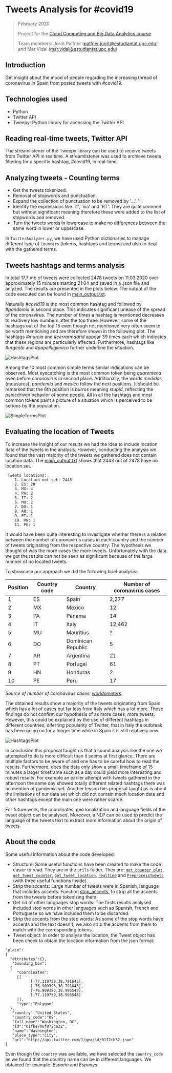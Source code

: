 # Tweets Analysis for #covid19
> February 2020
>
> Project for the [Cloud Computing and Big Data Analytics course](https://www.fib.upc.edu/en/studies/masters/master-innovation-and-research-informatics/curriculum/syllabus/CCBDA-MIRI)
> 
>Team members: Jorrit Palfner (palfner.jorrit@estudiantat.upc.edu) and Mar Vidal (mar.vidal@estudiantat.upc.edu)

## Introduction
Get insight about the mood of people regarding the increasing thread of coronavirus in Spain from posted tweets with #covid19.

## Technologies used

* Python
* Twitter API
* Tweepy: Python library for accessing the Twitter API

## Reading real-time tweets, Twitter API
The streamlistener of the Tweepy library can be used to receive tweets from Twitter API in realtime. A streamlistener was used to archieve tweets filtering for a specific hashtag, #covid19, in real-time.

## Analyzing tweets - Counting terms

* Get the tweets tokenized.
* Removal of stopwords and punctuation. 
* Expand the collection of punctuation to be removed by '…', '’'. 
* Identify the expressions like 'rt', 'via' and 'RT'. They are quite common but without significant meaning therefore these were added to the list of stopwords and removed. 
* Turn the tweets words in lowercase to make no differences between the same word in lower or uppercase. 

In `TwitterAnalyzer.py`, we have used Python dictionaries to manage different type of `Counters` (tokens, hashtags and terms) and also to deal with the gathered terms. 

## Tweets hashtags and terms analysis

In total 17.7 mb of tweets were collected 2478 tweets on 11.03.2020 over approximately 15 minutes starting 21:04 and saved in a .json file and anlyzed. The results are presented in the plots below. The output of the code executed can be found in [main_output.txt](./covid19_analysis/main_output.txt).

Naturally *#covid19* is the most common hashtag and followed by *#pandemia* in second place. This indicates significant unease of the spread of the coronavirus. The number of times a hashtag is mentioned decreases to realtively low numbers after the top three. However, some of the hashtags out of the top 15 even though not mentioned very often seem to be worth mentioning and are therefore shown in the following plot. The hashtags *#murcia* and *#cerrarmadrid* appear 39 times each which indicates that these regions are particularly affected. Furthermore, hashtags like *#urgente* and *#papelhigienico* further underline the situation.

![HashtagsPlot](./covid19_analysis/HashtagsPlot.png)

Among the 10 most common simple terms similar indications can be observed. Most eyecatching is the most common token being *quarentena* even before *coronavirus* in second place. Additionally, the words *medidas* (measures), *pandemia* and *mexico* follow the next positions. It should be remarked that the 6th position is *burros* meaning *stupid*, reflecting the panicdriven behavior of some people.
All in all the hashtags and most common tokens paint a picture of a situation which is perceived to be serious by the population.

![SimpleTermsPlot](./covid19_analysis/SimpleTermsPlot.png)

## Evaluating the location of Tweets


To increase the insight of our results we had the idea to include location data of the tweets in the analysis. However, conducting the analysis we found that the vast majority of the tweets we gathered does not contain location data. The [main_output.txt](./Task34/main_output.txt) shows that 2443 out of 2478 have no location set.

```
 Tweets locations:
	1. Location not set: 2443
	2. ES: 20
	3. MX: 4
	4. PA: 2
	5. IT: 2
	6. MU: 2
	7. DO: 1
	8. AR: 1
	9. PT: 1
	10. HN: 1
	11. PE: 1
```

It would have been quite interesting to investigate whether there is a relation between the number of coronavirus cases in each country and the number of tweets originating from the respective country. The hypothesis we thought of was the more cases the more tweets. Unfortunately with the data we got the results can not be seen as significant because of the large number of no located tweets.

To showcase our approach we did the following brief analysis:

Position | Country code | Country | Number of coronavirus cases
------------ | ------------- | ------------- | ------------ 
1 | ES | Spain | 2,277
2 | MX | Mexico | 12
3 | PA | Panama | 14
4 | IT | Italy | 12,462
5 | MU | Mauritius | ?
6 | DO | Dominican Republic | 5
7 | AR | Argentina | 21
8 | PT | Portugal | 61
9 | HN | Honduras | 2
10 | PE | Peru |17

*Source of number of coronavirus cases: [worldometers](https://www.worldometers.info/coronavirus/#countries).*

The obtained results show a majority of the tweets originating from Spain which has a lot of cases but far less from Italy which has a lot more. These findings do not confirm our hypothesis of as more cases, more tweets. However, this could be explained by the use of different hashtags in different countries, diferring popularity of Twitter, that in Italy the outbreak has been going on for a longer time while in Spain it is still relatively new.



![HashtagsPlot](./covid19_analysis/LocationsPlot.png)

In conclusion this proposal taught us that a sound analysis like the one we attempted to do is more difficult than it seems at first glance. There are multiple factors to be aware of and one has to be careful how to read the results. Furthermore, does the data only show a small timeframe of 15 minutes a larger timeframe such as a day could yield more interesting and robust results. For example an earlier attempt with tweets gathered in the afternoon the same day showed totally different related hashtags there was no mention of pandemia yet. Another lesson this proposal taught us is about the limitations of our data set which did not contain much location data and other hashtags except the main one were rather scarce.

For future work, the coordinates, geo localization and language fields of the tweet object can be analysed. Moreover, a NLP can be used tp predict the language of the tweets text to extract more information about the origin of tweets.

## About the code

Some useful information about the code developed:

* Structure: Some useful functions have  been created to make the code easier to read. They are in the `utils` folder. They are:
[`get_counter_plot`](./covid19_analysis/utils/get_counter_plot.py), [`get_tweet_counter`](./covid19_analysis/utils/get_tweet_counters.py), [`get_tweet_location`](./covid19_analysis/utils/get_tweet_location.py), [`realtime`](./covid19_analysis/utils/realtime.py) and [`PreprocessTweets`](./covid19_analysis/utils/PreprocessTweets.py) (with three useful functions inside).
* Strip the accents: Large number of tweets were in Spanish, language that includes accents. Function [strip_accents`](./covid19_analysis/utils/PreprocessTweets.py) to strip all the accents from the tweets before tokenizing them.
* Get rid of other languages stop words: The firsts results analysed included stop words in other languages such as Spanish, French and Portuguese so we have included them to be discarded.
* Strip the accents from the stop words: As some of the stop words have accents and the text doesn't, we also strip the accents from them to match with the corresponding tokens. 
* Tweet object: In order to analyse the location, the Tweet object has been check to obtain the location information from the json format:
```
"place":
{
  "attributes":{},
   "bounding_box":
  {
     "coordinates":
     [[
           [-77.119759,38.791645],
           [-76.909393,38.791645],
           [-76.909393,38.995548],
           [-77.119759,38.995548]
     ]],
     "type":"Polygon"
  },
   "country":"United States",
   "country_code":"US",
   "full_name":"Washington, DC",
   "id":"01fbe706f872cb32",
   "name":"Washington",
   "place_type":"city",
   "url":"http://api.twitter.com/1/geo/id/0172cb32.json"
}
```

Even though the `country` was available, we have selected the `country_code` as we found that the country name can be in different languages. We obtained for example: *España* and *Espanya*.
